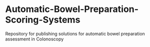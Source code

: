 # Automatic-Bowel-Preparation-Scoring-Systems
Repository for publishing solutions for automatic bowel preparation assessment in Colonoscopy
